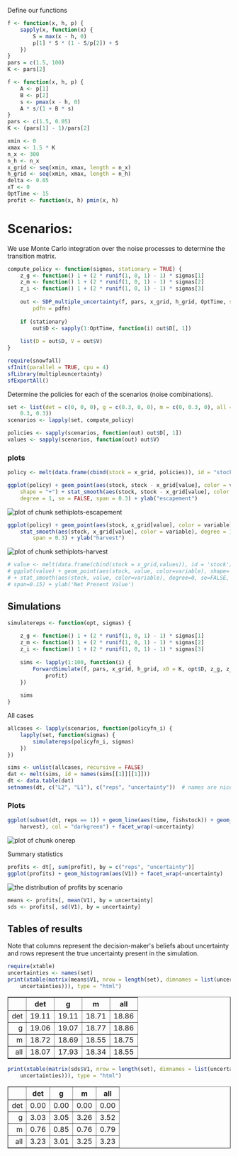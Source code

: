 






Define our functions 



```r
f <- function(x, h, p) {
    sapply(x, function(x) {
        S = max(x - h, 0)
        p[1] * S * (1 - S/p[2]) + S
    })
}
pars = c(1.5, 100)
K <- pars[2]
```



```r
f <- function(x, h, p) {
    A <- p[1]
    B <- p[2]
    s <- pmax(x - h, 0)
    A * s/(1 + B * s)
}
pars <- c(1.5, 0.05)
K <- (pars[1] - 1)/pars[2]
```




```r
xmin <- 0
xmax <- 1.5 * K
n_x <- 300
n_h <- n_x
x_grid <- seq(xmin, xmax, length = n_x)
h_grid <- seq(xmin, xmax, length = n_h)
delta <- 0.05
xT <- 0
OptTime <- 15
profit <- function(x, h) pmin(x, h)
```




# Scenarios: 

We use Monte Carlo integration over the noise processes to determine the transition matrix.  




```r
compute_policy <- function(sigmas, stationary = TRUE) {
    z_g <- function() 1 + (2 * runif(1, 0, 1) - 1) * sigmas[1]
    z_m <- function() 1 + (2 * runif(1, 0, 1) - 1) * sigmas[2]
    z_i <- function() 1 + (2 * runif(1, 0, 1) - 1) * sigmas[3]
    
    out <- SDP_multiple_uncertainty(f, pars, x_grid, h_grid, OptTime, sigmas = sigmas, 
        pdfn = pdfn)
    
    if (stationary) 
        out$D <- sapply(1:OptTime, function(i) out$D[, 1])
    
    list(D = out$D, V = out$V)
}
```



```r
require(snowfall)
sfInit(parallel = TRUE, cpu = 4)
sfLibrary(multipleuncertainty)
sfExportAll()
```


Determine the policies for each of the scenarios (noise combinations).


```r
set <- list(det = c(0, 0, 0), g = c(0.3, 0, 0), m = c(0, 0.3, 0), all = c(0.3, 
    0.3, 0.3))
scenarios <- lapply(set, compute_policy)
```




```r
policies <- sapply(scenarios, function(out) out$D[, 1])
values <- sapply(scenarios, function(out) out$V)
```



### plots



```r
policy <- melt(data.frame(cbind(stock = x_grid, policies)), id = "stock")
```



```r
ggplot(policy) + geom_point(aes(stock, stock - x_grid[value], color = variable), 
    shape = "+") + stat_smooth(aes(stock, stock - x_grid[value], color = variable), 
    degree = 1, se = FALSE, span = 0.3) + ylab("escapement")
```

![plot of chunk sethiplots-escapement](http://farm9.staticflickr.com/8389/8555730040_fc8eddf024_o.png) 



```r
ggplot(policy) + geom_point(aes(stock, x_grid[value], color = variable), shape = "+") + 
    stat_smooth(aes(stock, x_grid[value], color = variable), degree = 1, se = FALSE, 
        span = 0.3) + ylab("harvest")
```

![plot of chunk sethiplots-harvest](http://farm9.staticflickr.com/8088/8554620361_cfc107f3e7_o.png) 




```r
# value <- melt(data.frame(cbind(stock = x_grid,values)), id = 'stock')
# ggplot(value) + geom_point(aes(stock, value, color=variable), shape='+')
# + stat_smooth(aes(stock, value, color=variable), degree=0, se=FALSE,
# span=0.15) + ylab('Net Present Value')
```




## Simulations


```r
simulatereps <- function(opt, sigmas) {
    
    z_g <- function() 1 + (2 * runif(1, 0, 1) - 1) * sigmas[1]
    z_m <- function() 1 + (2 * runif(1, 0, 1) - 1) * sigmas[2]
    z_i <- function() 1 + (2 * runif(1, 0, 1) - 1) * sigmas[3]
    
    sims <- lapply(1:100, function(i) {
        ForwardSimulate(f, pars, x_grid, h_grid, x0 = K, opt$D, z_g, z_m, z_i, 
            profit)
    })
    
    sims
}
```



All cases


```r
allcases <- lapply(scenarios, function(policyfn_i) {
    lapply(set, function(sigmas) {
        simulatereps(policyfn_i, sigmas)
    })
})
```



```r
sims <- unlist(allcases, recursive = FALSE)
dat <- melt(sims, id = names(sims[[1]][[1]]))
dt <- data.table(dat)
setnames(dt, c("L2", "L1"), c("reps", "uncertainty"))  # names are nice
```



### Plots 



```r
ggplot(subset(dt, reps == 1)) + geom_line(aes(time, fishstock)) + geom_line(aes(time, 
    harvest), col = "darkgreen") + facet_wrap(~uncertainty)
```

![plot of chunk onerep](http://farm9.staticflickr.com/8093/8555730606_bd2de36772_o.png) 


Summary statistics 


```r
profits <- dt[, sum(profit), by = c("reps", "uncertainty")]
ggplot(profits) + geom_histogram(aes(V1)) + facet_wrap(~uncertainty)
```

![the distribution of profits by scenario](http://farm9.staticflickr.com/8521/8555730786_9c52920022_o.png) 




```r
means <- profits[, mean(V1), by = uncertainty]
sds <- profits[, sd(V1), by = uncertainty]
```


## Tables of results

Note that columns represent the decision-maker's beliefs about uncertainty and rows represent the true uncertainty present in the simulation.  


```r
require(xtable)
uncertainties <- names(set)
print(xtable(matrix(means$V1, nrow = length(set), dimnames = list(uncertainties, 
    uncertainties))), type = "html")
```

<!-- html table generated in R 2.15.3 by xtable 1.7-0 package -->
<!-- Wed Mar 13 13:01:08 2013 -->
<TABLE border=1>
<TR> <TH>  </TH> <TH> det </TH> <TH> g </TH> <TH> m </TH> <TH> all </TH>  </TR>
  <TR> <TD align="right"> det </TD> <TD align="right"> 19.11 </TD> <TD align="right"> 19.11 </TD> <TD align="right"> 18.71 </TD> <TD align="right"> 18.86 </TD> </TR>
  <TR> <TD align="right"> g </TD> <TD align="right"> 19.06 </TD> <TD align="right"> 19.07 </TD> <TD align="right"> 18.77 </TD> <TD align="right"> 18.86 </TD> </TR>
  <TR> <TD align="right"> m </TD> <TD align="right"> 18.72 </TD> <TD align="right"> 18.69 </TD> <TD align="right"> 18.55 </TD> <TD align="right"> 18.75 </TD> </TR>
  <TR> <TD align="right"> all </TD> <TD align="right"> 18.07 </TD> <TD align="right"> 17.93 </TD> <TD align="right"> 18.34 </TD> <TD align="right"> 18.55 </TD> </TR>
   </TABLE>

```r
print(xtable(matrix(sds$V1, nrow = length(set), dimnames = list(uncertainties, 
    uncertainties))), type = "html")
```

<!-- html table generated in R 2.15.3 by xtable 1.7-0 package -->
<!-- Wed Mar 13 13:01:08 2013 -->
<TABLE border=1>
<TR> <TH>  </TH> <TH> det </TH> <TH> g </TH> <TH> m </TH> <TH> all </TH>  </TR>
  <TR> <TD align="right"> det </TD> <TD align="right"> 0.00 </TD> <TD align="right"> 0.00 </TD> <TD align="right"> 0.00 </TD> <TD align="right"> 0.00 </TD> </TR>
  <TR> <TD align="right"> g </TD> <TD align="right"> 3.03 </TD> <TD align="right"> 3.05 </TD> <TD align="right"> 3.26 </TD> <TD align="right"> 3.52 </TD> </TR>
  <TR> <TD align="right"> m </TD> <TD align="right"> 0.76 </TD> <TD align="right"> 0.85 </TD> <TD align="right"> 0.76 </TD> <TD align="right"> 0.79 </TD> </TR>
  <TR> <TD align="right"> all </TD> <TD align="right"> 3.23 </TD> <TD align="right"> 3.01 </TD> <TD align="right"> 3.25 </TD> <TD align="right"> 3.23 </TD> </TR>
   </TABLE>




